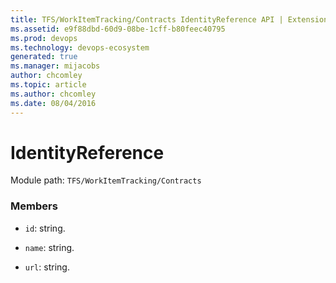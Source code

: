 ```yaml
---
title: TFS/WorkItemTracking/Contracts IdentityReference API | Extensions for Azure DevOps Services
ms.assetid: e9f88dbd-60d9-08be-1cff-b80feec40795
ms.prod: devops
ms.technology: devops-ecosystem
generated: true
ms.manager: mijacobs
author: chcomley
ms.topic: article
ms.author: chcomley
ms.date: 08/04/2016
---
```


# IdentityReference

Module path: `TFS/WorkItemTracking/Contracts`


### Members

* `id`: string. 

* `name`: string. 

* `url`: string. 

